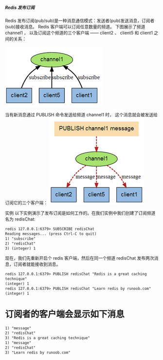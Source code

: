 

##### Redis 发布订阅

Redis 发布订阅(pub/sub)是一种消息通信模式：发送者(pub)发送消息，订阅者(sub)接收消息。
Redis 客户端可以订阅任意数量的频道。
下图展示了频道 channel1 ， 以及订阅这个频道的三个客户端 —— client2 、 client5 和 client1 之间的关系：

![pub1](/source/pubsub1.png)

当有新消息通过 PUBLISH 命令发送给频道 channel1 时， 这个消息就会被发送给订阅它的三个客户端：
![pub2](/source/pubsub2.png)


实例
以下实例演示了发布订阅是如何工作的。在我们实例中我们创建了订阅频道名为 redisChat:

    redis 127.0.0.1:6379> SUBSCRIBE redisChat
    Reading messages... (press Ctrl-C to quit)
    1) "subscribe"
    2) "redisChat"
    3) (integer) 1
    
现在，我们先重新开启个 redis 客户端，然后在同一个频道 redisChat 发布两次消息，订阅者就能接收到消息。

    redis 127.0.0.1:6379> PUBLISH redisChat "Redis is a great caching technique"
    (integer) 1
    redis 127.0.0.1:6379> PUBLISH redisChat "Learn redis by runoob.com"
    (integer) 1

# 订阅者的客户端会显示如下消息
    1) "message"
    2) "redisChat"
    3) "Redis is a great caching technique"
    1) "message"
    2) "redisChat"
    3) "Learn redis by runoob.com"
